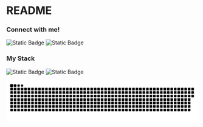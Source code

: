 # README

<h3 align="left">Connect with me!</h3>

![Static Badge](https://img.shields.io/badge/LINKEDIN-REDE?style=for-the-badge&logo=linkedin&logoColor=%2318A303&labelColor=back&color=black&link=https%3A%2F%2Fwww.linkedin.com%2Fin%2Flink-davidqoliveira%2F)
![Static Badge](https://img.shields.io/badge/INTAGRAM-REDE?style=for-the-badge&logo=instagram&logoColor=%2318A303&labelColor=back&color=black&link=https%3A%2F%2Fwww.instagram.com%2Fdavid.qoliveira%2F)

<h3 align="left">My Stack</h3>

![Static Badge](https://img.shields.io/badge/HTML5-CODE?style=for-the-badge&logo=HTML5&logoColor=%23E34F26&labelColor=back&color=black&link=https%3A%2F%2Fwww.instagram.com%2Fdavid.qoliveira%2F)
![Static Badge](https://img.shields.io/badge/javascript-CODE?style=for-the-badge&logo=javascript&logoColor=%23F7DF1E&labelColor=back&color=black&link=https%3A%2F%2Fwww.instagram.com%2Fdavid.qoliveira%2F)



<picture>
   <source media="(prefers-color-scheme: dark)" srcset="https://raw.githubusercontent.com/Daviddevbr/Daviddevbr/output/github-contribution-grid-snake-dark.svg">
   <source media="(prefers-color-scheme: dark)" srcset="https://raw.githubusercontent.com/Daviddevbr/Daviddevbr/output/github-contribution-grid-snake.svg">
   <img alt="github contribution grid snake animation" src="https://raw.githubusercontent.com/Daviddevbr/Daviddevbr/output/github-contribution-grid-snake.svg">
</picture>
<br><br>
